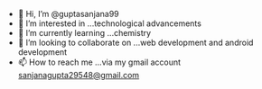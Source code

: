 - 👋 Hi, I’m @guptasanjana99
- 👀 I’m interested in ...technological advancements
- 🌱 I’m currently learning ...chemistry
- 💞️ I’m looking to collaborate on ...web development and android development
- 📫 How to reach me ...via my gmail account sanjanagupta29548@gmail.com

<!---
guptasanjana99/guptasanjana99 is a ✨ special ✨ repository because its `README.md` (this file) appears on your GitHub profile.
You can click the Preview link to take a look at your changes.
--->
